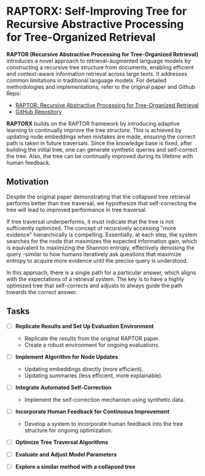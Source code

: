 # RAPTORX: Self-Improving Tree for Recursive Abstractive Processing for Tree-Organized Retrieval

**RAPTOR (Recursive Abstractive Processing for Tree-Organized Retrieval)** introduces a novel approach to retrieval-augmented language models by constructing a recursive tree structure from documents, enabling efficient and context-aware information retrieval across large texts. It addresses common limitations in traditional language models. For detailed methodologies and implementations, refer to the original paper and Github Repo:

- [RAPTOR: Recursive Abstractive Processing for Tree-Organized Retrieval](https://arxiv.org/abs/2401.18059)
- [GitHub Repository](https://github.com/parthsarthi03/raptor)


**RAPTORX** builds on the RAPTOR framework by introducing adaptive learning to continually improve the tree structure. This is achieved by updating node embeddings when mistakes are made, ensuring the correct path is taken in future traversals. Since the knowledge base is fixed, after building the initial tree, one can generate synthetic queries and self-correct the tree. Also, the tree can be continually improved during its lifetime with human feedback.

## Motivation
Despite the original paper demonstrating that the collapsed tree retrieval performs better than tree traversal, we hypothesize that self-correcting the tree will lead to improved performance in tree traversal.

If tree traversal underperforms, it must indicate that the tree is not sufficiently optimized. The concept of recursively accessing "more evidence" hierarchically is compelling. Essentially, at each step, the system searches for the node that maximizes the expected information gain, which is equivalent to maximizing the Shannon entropy, effectively denoising the query -similar to how humans iteratively ask questions that maximize entropy to acquire more evidence until the precise query is understood.

In this approach, there is a single path for a particular answer, which aligns with the expectations of a retrieval system. The key is to have a highly optimized tree that self-corrects and adjusts to always guide the path towards the correct answer.


## Tasks

- [ ] **Replicate Results and Set Up Evaluation Environment**
  - Replicate the results from the original RAPTOR paper.
  - Create a robust environment for ongoing evaluations.

- [ ] **Implement Algorithm for Node Updates**
  - Updating embeddings directly (more efficient).
  - Updating summaries (less efficient, more explainable).

- [ ] **Integrate Automated Self-Correction**
  - Implement the self-correction mechanism using synthetic data.

- [ ] **Incorporate Human Feedback for Continuous Improvement**
  - Develop a system to incorporate human feedback into the tree structure for ongoing optimization.

- [ ] **Optimize Tree Traversal Algorithms**

- [ ] **Evaluate and Adjust Model Parameters**
  
- [ ] **Explore a similar method with a collapsed tree** 
